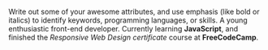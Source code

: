 Write out some of your awesome attributes, and use emphasis (like bold or italics) to identify keywords, programming languages, or skills.
A young enthusiastic front-end developer. Currently learning **JavaScript**, and finished the *Responsive Web Design certificate* course at **FreeCodeCamp**.
